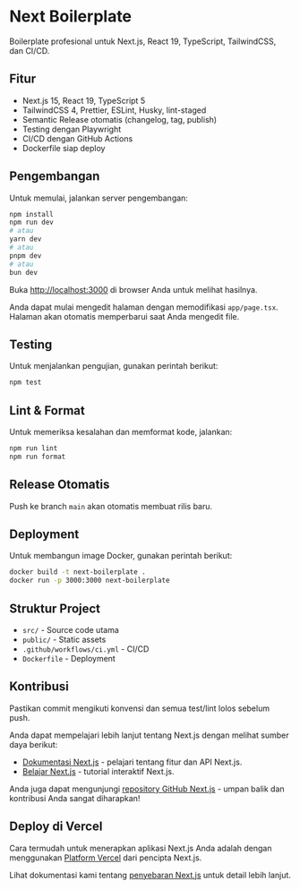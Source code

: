 # Next Boilerplate

Boilerplate profesional untuk Next.js, React 19, TypeScript, TailwindCSS, dan CI/CD.

## Fitur

- Next.js 15, React 19, TypeScript 5
- TailwindCSS 4, Prettier, ESLint, Husky, lint-staged
- Semantic Release otomatis (changelog, tag, publish)
- Testing dengan Playwright
- CI/CD dengan GitHub Actions
- Dockerfile siap deploy

## Pengembangan

Untuk memulai, jalankan server pengembangan:

```bash
npm install
npm run dev
# atau
yarn dev
# atau
pnpm dev
# atau
bun dev
```

Buka [http://localhost:3000](http://localhost:3000) di browser Anda untuk melihat hasilnya.

Anda dapat mulai mengedit halaman dengan memodifikasi `app/page.tsx`. Halaman akan otomatis
memperbarui saat Anda mengedit file.

## Testing

Untuk menjalankan pengujian, gunakan perintah berikut:

```bash
npm test
```

## Lint & Format

Untuk memeriksa kesalahan dan memformat kode, jalankan:

```bash
npm run lint
npm run format
```

## Release Otomatis

Push ke branch `main` akan otomatis membuat rilis baru.

## Deployment

Untuk membangun image Docker, gunakan perintah berikut:

```bash
docker build -t next-boilerplate .
docker run -p 3000:3000 next-boilerplate
```

## Struktur Project

- `src/` - Source code utama
- `public/` - Static assets
- `.github/workflows/ci.yml` - CI/CD
- `Dockerfile` - Deployment

## Kontribusi

Pastikan commit mengikuti konvensi dan semua test/lint lolos sebelum push.

Anda dapat mempelajari lebih lanjut tentang Next.js dengan melihat sumber daya berikut:

- [Dokumentasi Next.js](https://nextjs.org/docs) - pelajari tentang fitur dan API Next.js.
- [Belajar Next.js](https://nextjs.org/learn) - tutorial interaktif Next.js.

Anda juga dapat mengunjungi [repository GitHub Next.js](https://github.com/vercel/next.js) - umpan
balik dan kontribusi Anda sangat diharapkan!

## Deploy di Vercel

Cara termudah untuk menerapkan aplikasi Next.js Anda adalah dengan menggunakan
[Platform Vercel](https://vercel.com/new?utm_medium=default-template&filter=next.js&utm_source=create-next-app&utm_campaign=create-next-app-readme)
dari pencipta Next.js.

Lihat dokumentasi kami tentang
[penyebaran Next.js](https://nextjs.org/docs/app/building-your-application/deploying) untuk detail
lebih lanjut.
